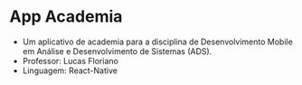 # App Academia

- Um aplicativo de academia para a disciplina de Desenvolvimento Mobile em Análise e Desenvolvimento de Sistemas (ADS).
- Professor: Lucas Floriano
- Linguagem: React-Native
